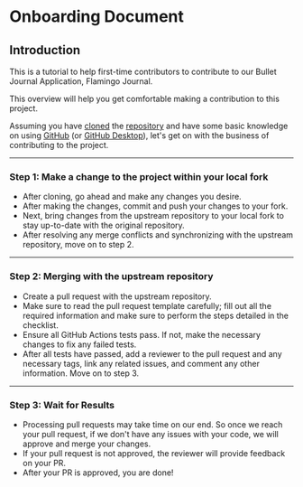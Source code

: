 # Onboarding Document

## Introduction

This is a tutorial to help first-time contributors to contribute to our Bullet Journal Application, Flamingo Journal.

This overview will help you get comfortable making a contribution to this project.

Assuming you have [cloned](https://docs.github.com/en/github/creating-cloning-and-archiving-repositories/cloning-a-repository-from-github/cloning-a-repository) the [repository](https://github.com/cse110-sp21-group18/Bullet-Journal-App) and have some basic knowledge on using [GitHub](https://guides.github.com/) (or [GitHub Desktop](https://desktop.github.com/)), let's get on with the business of contributing to the project.

---

### Step 1: Make a change to the project within your local fork
-   After cloning, go ahead and make any changes you desire.
-   After making the changes, commit and push your changes to your fork.
-   Next, bring changes from the upstream repository to your local fork to stay up-to-date with the original repository.
-   After resolving any merge conflicts and synchronizing with the upstream repository, move on to step 2.
---

### Step 2: Merging with the upstream repository
-   Create a pull request with the upstream repository.
-   Make sure to read the pull request template carefully; fill out all the required information and make sure to perform the steps detailed in the checklist.
-   Ensure all GitHub Actions tests pass. If not, make the necessary changes to fix any failed tests.
-   After all tests have passed, add a reviewer to the pull request and any necessary tags, link any related issues, and comment any other information. Move on to step 3.
---

### Step 3: Wait for Results
-   Processing pull requests may take time on our end. So once we reach your pull request, if we don't have any issues with your code, we will approve and merge your changes.
-   If your pull request is not approved, the reviewer will provide feedback on your PR.
-   After your PR is approved, you are done!
